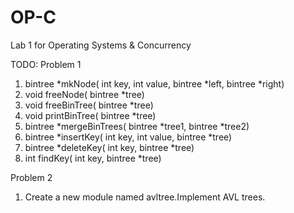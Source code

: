 # OP-C
Lab 1 for Operating Systems &amp; Concurrency 

TODO:
Problem 1
1. bintree *mkNode( int key, int value, bintree *left, bintree *right)
2. void freeNode( bintree *tree)
3. void freeBinTree( bintree *tree) 
4. void printBinTree( bintree *tree)
5. bintree *mergeBinTrees( bintree *tree1, bintree *tree2)
6. bintree *insertKey( int key, int value, bintree *tree)
7. bintree *deleteKey( int key, bintree *tree)
8. int findKey( int key, bintree *tree)

Problem 2
1. Create a new module named avltree.Implement AVL trees.
